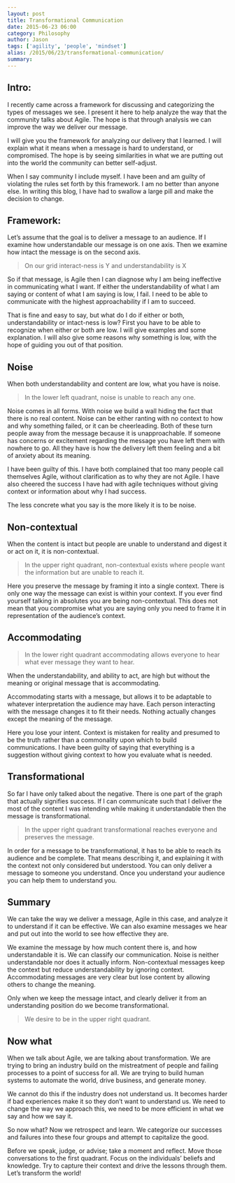 ```yaml
---
layout: post
title: Transformational Communication
date: 2015-06-23 06:00
category: Philosophy
author: Jason
tags: ['agility', 'people', 'mindset']
alias: /2015/06/23/transformational-communication/
summary: 
---
```


## Intro:

I recently came across a framework for discussing and categorizing the types of messages we see. I present it here to help analyze the way that the community talks about Agile. The hope is that through analysis we can improve the way we deliver our message.

I will give you the framework for analyzing our delivery that I learned. I will explain what it means when a message is hard to understand, or compromised. The hope is by seeing similarities in what we are putting out into the world the community can better self-adjust.

When I say community I include myself. I have been and am guilty of violating the rules set forth by this framework. I am no better than anyone else. In writing this blog, I have had to swallow a large pill and make the decision to change.

## Framework:

Let’s assume that the goal is to deliver a message to an audience. If I examine how understandable our message is on one axis. Then we examine how intact the message is on the second axis.

> On our grid interact-ness is Y and understandability is X

 

So if that message, is Agile then I can diagnose why I am being ineffective in communicating what I want. If either the understandability of what I am saying or content of what I am saying is low, I fail. I need to be able to communicate with the highest approachability if I am to succeed.

That is fine and easy to say, but what do I do if either or both, understandability or intact-ness is low? First you have to be able to recognize when either or both are low. I will give examples and some explanation. I will also give some reasons why something is low, with the hope of guiding you out of that position.

 
## Noise

When both understandability and content are low, what you have is noise.

> In the lower left quadrant, noise is unable to reach any one.

Noise comes in all forms. With noise we build a wall hiding the fact that there is no real content. Noise can be either ranting with no context to how and why something failed, or it can be cheerleading. Both of these turn people away from the message because it is unapproachable. If someone has concerns or excitement regarding the message you have left them with nowhere to go. All they have is how the delivery left them feeling and a bit of anxiety about its meaning.

I have been guilty of this. I have both complained that too many people call themselves Agile, without clarification as to why they are not Agile. I have also cheered the success I have had with agile techniques without giving context or information about why I had success.

The less concrete what you say is the more likely it is to be noise.


## Non-contextual

When the content is intact but people are unable to understand and digest it or act on it, it is non-contextual.

 
> In the upper right quadrant, non-contextual exists where people want the information but are unable to reach it.

Here you preserve the message by framing it into a single context. There is only one way the message can exist is within your context. If you ever find yourself talking in absolutes you are being non-contextual. This does not mean that you compromise what you are saying only you need to frame it in representation of the audience’s context.

## Accommodating

> In the lower right quadrant accommodating allows everyone to hear what ever message they want to hear.

When the understandability, and ability to act, are high but without the meaning or original message that is accommodating.

Accommodating starts with a message, but allows it to be adaptable to whatever interpretation the audience may have. Each person interacting with the message changes it to fit their needs. Nothing actually changes except the meaning of the message.

Here you lose your intent. Context is mistaken for reality and presumed to be the truth rather than a commonality upon which to build communications. I have been guilty of saying that everything is a suggestion without giving context to how you evaluate what is needed.

## Transformational

So far I have only talked about the negative. There is one part of the graph that actually signifies success. If I can communicate such that I deliver the most of the content I was intending while making it understandable then the message is transformational.

> In the upper right quadrant transformational reaches everyone and preserves the message.

In order for a message to be transformational, it has to be able to reach its audience and be complete. That means describing it, and explaining it with the context not only considered but understood. You can only deliver a message to someone you understand. Once you understand your audience you can help them to understand you.

## Summary

We can take the way we deliver a message, Agile in this case, and analyze it to understand if it can be effective. We can also examine messages we hear and put out into the world to see how effective they are.

We examine the message by how much content there is, and how understandable it is. We can classify our communication. Noise is neither understandable nor does it actually inform. Non-contextual messages keep the context but reduce understandability by ignoring context. Accommodating messages are very clear but lose content by allowing others to change the meaning.

Only when we keep the message intact, and clearly deliver it from an understanding position do we become transformational.

> We desire to be in the upper right quadrant.

## Now what

When we talk about Agile, we are talking about transformation. We are trying to bring an industry build on the mistreatment of people and failing processes to a point of success for all. We are trying to build human systems to automate the world, drive business, and generate money.

We cannot do this if the industry does not understand us. It becomes harder if bad experiences make it so they don’t want to understand us. We need to change the way we approach this, we need to be more efficient in what we say and how we say it.

So now what? Now we retrospect and learn. We categorize our successes and failures into these four groups and attempt to capitalize the good.

Before we speak, judge, or advise; take a moment and reflect. Move those conversations to the first quadrant. Focus on the individuals’ beliefs and knowledge. Try to capture their context and drive the lessons through them. Let’s transform the world!
